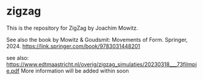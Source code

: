 # zigzag

This is the repository for ZigZag by Joachim Mowitz.

See also the book by Mowitz & Goudsmit: Movements of Form. Springer, 2024. https://link.springer.com/book/9783031448201

see also: https://www.edtmaastricht.nl/overig/zigzag_simulaties/20230318___73filmpje.pdf
More information will be added within soon
